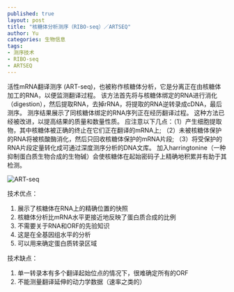 ```yaml
---
published: true
layout: post
title: "核糖体分析测序（RIBO-seq）／ARTSEQ"
author: Yu
categories: 生物信息
tags:
- 测序技术
- RIBO-seq
- ARTSEQ
---
```


活性mRNA翻译测序 (ART-seq)，也被称作核糖体分析，它是分离正在由核糖体加工的RNA，以便监测翻译过程。
该方法首先将与核糖体绑定的RNA进行消化（digestion），然后提取RNA，去掉rRNA，将提取的RNA逆转录成cDNA，最后测序。
测序结果展示了同核糖体绑定的RNA序列正在经历翻译过程。
这种方法已经被改进，以提高结果的质量和数量性质。 应注意以下几点：（1）产生细胞提取物，其中核糖体被正确的终止在它们正在翻译的mRNA上; （2）未被核糖体保护的RNA将被核酸酶消化，然后只回收核糖体保护的mRNA片段; （3）将受保护的RNA片段定量转化成可通过深度测序分析的DNA文库。 加入harringtonine（一种抑制蛋白质生物合成的生物碱）会使核糖体在起始密码子上精确地积累并有助于其检测。


![ART-seq](https://i.imgur.com/9LTFA0q.png)

技术优点：

1. 展示了核糖体在RNA上的精确位置的快照
2. 核糖体分析比mRNA水平更接近地反映了蛋白质合成的比例
3. 不需要关于RNA和ORF的先验知识
4. 这是在全基因组水平的分析
5. 可以用来确定蛋白质转录区域

技术缺点：

1. 单一转录本有多个翻译起始位点的情况下，很难确定所有的ORF
2. 不能测量翻译延伸的动力学数据（速率之类的）

